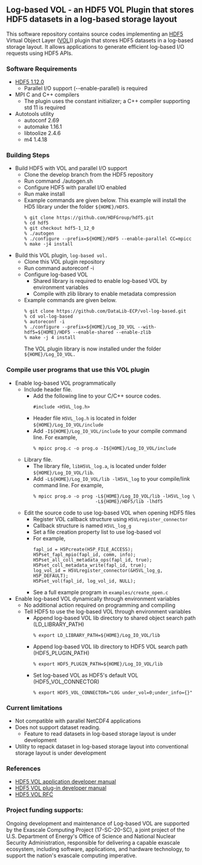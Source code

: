 ## Log-based VOL - an HDF5 VOL Plugin that stores HDF5 datasets in a log-based storage layout

This software repository contains source codes implementing an [HDF5](https://www.hdfgroup.org) Virtual Object Layer ([VOL](https://bitbucket.hdfgroup.org/projects/HDFFV/repos/hdf5doc/browse/RFCs/HDF5/VOL/developer_guide/main.pdf))) plugin that stores HDF5 datasets in a log-based storage layout. It allows applications to generate efficient log-based I/O requests using HDF5 APIs.

### Software Requirements
* [HDF5 1.12.0](https://github.com/HDFGroup/hdf5/tree/1.12/master)
  + Parallel I/O support (--enable-parallel) is required
* MPI C and C++ compilers
  + The plugin uses the constant initializer; a C++ compiler supporting std 11 is required
* Autotools utility
  + autoconf 2.69
  + automake 1.16.1
  + libtoolize 2.4.6
  + m4 1.4.18

### Building Steps
* Build HDF5 with VOL and parallel I/O support
  + Clone the develop branch from the HDF5 repository
  + Run command ./autogen.sh
  + Configure HDF5 with parallel I/O enabled
  + Run make install
  + Example commands are given below. This example will install
    the HD5 library under the folder `${HOME}/HDF5`.
    ```
    % git clone https://github.com/HDFGroup/hdf5.git
    % cd hdf5
    % git checkout hdf5-1_12_0
    % ./autogen
    % ./configure --prefix=${HOME}/HDF5 --enable-parallel CC=mpicc
    % make -j4 install
    ```
* Build this VOL plugin, `log-based vol.`
  + Clone this VOL plugin repository
  + Run command autoreconf -i
  + Configure log-based VOL 
    + Shared library is required to enable log-based VOL by environment variables
    + Compile with zlib library to enable metadata compression
  + Example commands are given below.
    ```
    % git clone https://github.com/DataLib-ECP/vol-log-based.git
    % cd vol-log-based
    % autoreconf -i
    % ./configure --prefix=${HOME}/Log_IO_VOL --with-hdf5=${HOME}/HDF5 --enable-shared --enable-zlib
    % make -j 4 install
    ```
    The VOL plugin library is now installed under the folder `${HOME}/Log_IO_VOL.`

### Compile user programs that use this VOL plugin
* Enable log-based VOL programmatically
  * Include header file.
    + Add the following line to your C/C++ source codes.
      ```
      #include <H5VL_log.h>
      ```
    + Header file `H5VL_log.h` is located in folder `${HOME}/Log_IO_VOL/include`
    + Add `-I${HOME}/Log_IO_VOL/include` to your compile command line. For example,
      ```
      % mpicc prog.c -o prog.o -I${HOME}/Log_IO_VOL/include
      ```
  * Library file.
    + The library file, `libH5VL_log.a`, is located under folder `${HOME}/Log_IO_VOL/lib`.
    + Add `-L${HOME}/Log_IO_VOL/lib -lH5VL_log` to your compile/link command line. For example,
      ```
      % mpicc prog.o -o prog -L${HOME}/Log_IO_VOL/lib -lH5VL_log \
                             -L${HOME}/HDF5/lib -lhdf5
      ```
  * Edit the source code to use log-based VOL when opening HDF5 files
    + Register VOL callback structure using `H5VLregister_connector`
    + Callback structure is named `H5VL_log_g`
    + Set a file creation property list to use log-based vol
    + For example,
        ```
        fapl_id = H5Pcreate(H5P_FILE_ACCESS); 
        H5Pset_fapl_mpio(fapl_id, comm, info);
        H5Pset_all_coll_metadata_ops(fapl_id, true);
        H5Pset_coll_metadata_write(fapl_id, true);
        log_vol_id = H5VLregister_connector(&H5VL_log_g, H5P_DEFAULT);
        H5Pset_vol(fapl_id, log_vol_id, NULL);
        ```
    + See a full example program in `examples/create_open.c`
* Enable log-based VOL dynamically through environment variables
  + No additional action required on programming and compiling
  + Tell HDF5 to use the log-based VOL through environment variables
    + Append log-based VOL lib directory to shared object search path (LD_LIBRARY_PATH)
      ```
      % export LD_LIBRARY_PATH=${HOME}/Log_IO_VOL/lib
      ```
    + Append log-based VOL lib directory to HDF5 VOL search path (HDF5_PLUGIN_PATH)
      ```
      % export HDF5_PLUGIN_PATH=${HOME}/Log_IO_VOL/lib
      ```
    + Set log-based VOL as HDF5's default VOL (HDF5_VOL_CONNECTOR)
      ```
      % export HDF5_VOL_CONNECTOR="LOG under_vol=0;under_info={}"
      ```

### Current limitations
  + Not compatible with parallel NetCDF4 applications
  + Does not support dataset reading.
    + Feature to read datasets in log-based storage layout is under development
  + Utility to repack dataset in log-based storage layout into conventional storage layout is under development 

### References
* [HDF5 VOL application developer manual](https://bitbucket.hdfgroup.org/projects/HDFFV/repos/hdf5doc/browse/RFCs/HDF5/VOL/developer_guide/main.pdf)
* [HDF5 VOL plug-in developer manual](https://bitbucket.hdfgroup.org/projects/HDFFV/repos/hdf5doc/browse/RFCs/HDF5/VOL/user_guide)
* [HDF5 VOL RFC](https://bitbucket.hdfgroup.org/projects/HDFFV/repos/hdf5doc/browse/RFCs/HDF5/VOL/RFC)

### Project funding supports:
Ongoing development and maintenance of Log-based VOL are supported by the Exascale Computing Project (17-SC-20-SC), a joint project of the U.S. Department of Energy's Office of Science and National Nuclear Security Administration, responsible for delivering a capable exascale ecosystem, including software, applications, and hardware technology, to support the nation's exascale computing imperative.